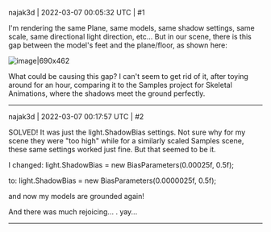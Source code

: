 najak3d | 2022-03-07 00:05:32 UTC | #1

I'm rendering the same Plane, same models, same shadow settings, same scale, same directional light direction, etc...   But in our scene, there is this gap between the model's feet and the plane/floor, as shown here:

![image|690x462](upload://jC0yJEqPF20WheDMtP2elkD0jwH.jpeg)


What could be causing this gap?   I can't seem to get rid of it, after toying around for an hour, comparing it to the Samples project for Skeletal Animations, where the shadows meet the ground perfectly.

-------------------------

najak3d | 2022-03-07 00:17:57 UTC | #2

SOLVED!
It was just the light.ShadowBias settings.  Not sure why for my scene they were "too high" while for a similarly scaled Samples scene, these same settings worked just fine.  But that seemed to be it.

I changed:
light.ShadowBias = new BiasParameters(0.00025f, 0.5f);

to:
light.ShadowBias = new BiasParameters(0.0000025f, 0.5f);

and now my models are grounded again! 

And there was much rejoicing... .   yay...

-------------------------

